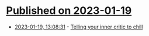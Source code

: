 # [Published on 2023-01-19](index.md)

* [2023-01-19, 13:08:31](https://news.ycombinator.com/item?id=34439883) - [Telling your inner critic to chill](https://www.radiatedaily.com/telling-your-inner-critic-to-chill/)
